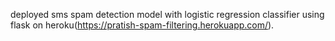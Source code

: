deployed sms spam detection model with logistic regression classifier using flask on heroku(https://pratish-spam-filtering.herokuapp.com/).
